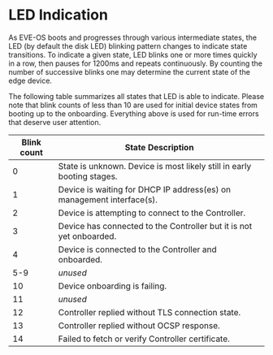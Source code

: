 # LED Indication

As EVE-OS boots and progresses through various intermediate states, the LED (by default the disk LED) blinking
pattern changes to indicate state transitions.
To indicate a given state, LED blinks one or more times quickly in a row, then pauses for 1200ms and repeats continuously.
By counting the number of successive blinks one may determine the current state of the edge device.

The following table summarizes all states that LED is able to indicate. Please note that blink counts of less than 10
are used for initial device states from booting up to the onboarding. Everything above is used for run-time errors
that deserve user attention.

| Blink count | State Description |
| --- | --- |
| 0   | State is unknown. Device is most likely still in early booting stages. |
| 1   | Device is waiting for DHCP IP address(es) on management interface(s). |
| 2   | Device is attempting to connect to the Controller. |
| 3   | Device has connected to the Controller but it is not yet onboarded. |
| 4   | Device is connected to the Controller and onboarded.  |
| 5-9 | *unused* |
| 10  | Device onboarding is failing. |
| 11  | *unused* |
| 12  | Controller replied without TLS connection state. |
| 13  | Controller replied without OCSP response. |
| 14  | Failed to fetch or verify Controller certificate. |
